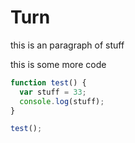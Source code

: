 # Turn

this is an paragraph of stuff


this is some more code

```javascript
function test() {
  var stuff = 33;
  console.log(stuff);
}

test();
```
